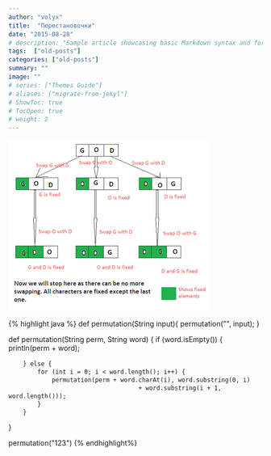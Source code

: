 ```yaml
---
author: "volyx"
title:  "Перестановочки"
date: "2015-08-28"
# description: "Sample article showcasing basic Markdown syntax and formatting for HTML elements."
tags:  ["old-posts"]
categories: ["old-posts"]
summary: ""
image: ""
# series: ["Themes Guide"]
# aliases: ["migrate-from-jekyl"]
# ShowToc: true
# TocOpen: true
# weight: 2
---
```


![](/images/permutation.png)


{% highlight java %}
def permutation(String input){
          permutation("", input);
}

def permutation(String perm, String word) {
        if (word.isEmpty()) {
            println(perm + word);

        } else {
            for (int i = 0; i < word.length(); i++) {
                permutation(perm + word.charAt(i), word.substring(0, i) 
                                        + word.substring(i + 1, word.length()));
            }
        }
}

permutation("123")
{% endhighlight%}